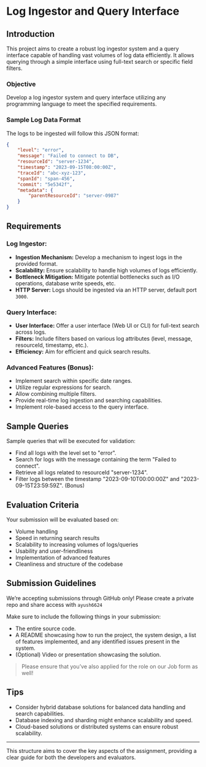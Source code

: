 # Log Ingestor and Query Interface

## Introduction

This project aims to create a robust log ingestor system and a query interface capable of handling vast volumes of log data efficiently. It allows querying through a simple interface using full-text search or specific field filters.

### Objective

Develop a log ingestor system and query interface utilizing any programming language to meet the specified requirements.

### Sample Log Data Format

The logs to be ingested will follow this JSON format:

```json
{
	"level": "error",
	"message": "Failed to connect to DB",
    "resourceId": "server-1234",
	"timestamp": "2023-09-15T08:00:00Z",
	"traceId": "abc-xyz-123",
    "spanId": "span-456",
    "commit": "5e5342f",
    "metadata": {
        "parentResourceId": "server-0987"
    }
}
```

## Requirements

### Log Ingestor:

- **Ingestion Mechanism:** Develop a mechanism to ingest logs in the provided format.
- **Scalability:** Ensure scalability to handle high volumes of logs efficiently.
- **Bottleneck Mitigation:** Mitigate potential bottlenecks such as I/O operations, database write speeds, etc.
- **HTTP Server:** Logs should be ingested via an HTTP server, default port `3000`.

### Query Interface:

- **User Interface:** Offer a user interface (Web UI or CLI) for full-text search across logs.
- **Filters:** Include filters based on various log attributes (level, message, resourceId, timestamp, etc.).
- **Efficiency:** Aim for efficient and quick search results.

### Advanced Features (Bonus):

- Implement search within specific date ranges.
- Utilize regular expressions for search.
- Allow combining multiple filters.
- Provide real-time log ingestion and searching capabilities.
- Implement role-based access to the query interface.

## Sample Queries

Sample queries that will be executed for validation:

- Find all logs with the level set to "error".
- Search for logs with the message containing the term "Failed to connect".
- Retrieve all logs related to resourceId "server-1234".
- Filter logs between the timestamp "2023-09-10T00:00:00Z" and "2023-09-15T23:59:59Z". (Bonus)

## Evaluation Criteria

Your submission will be evaluated based on:

- Volume handling
- Speed in returning search results
- Scalability to increasing volumes of logs/queries
- Usability and user-friendliness
- Implementation of advanced features
- Cleanliness and structure of the codebase

## Submission Guidelines
We’re accepting submissions through GitHub only! Please create a private repo and share access with `ayush6624`

Make sure to include the following things in your submission:

- The entire source code.
- A README showcasing how to run the project, the system design, a list of features implemented, and any identified issues present in the system.
- (Optional) Video or presentation showcasing the solution.

> Please ensure that you’ve also applied for the role on our Job form as well!
>
## Tips

- Consider hybrid database solutions for balanced data handling and search capabilities.
- Database indexing and sharding might enhance scalability and speed.
- Cloud-based solutions or distributed systems can ensure robust scalability.

---

This structure aims to cover the key aspects of the assignment, providing a clear guide for both the developers and evaluators.